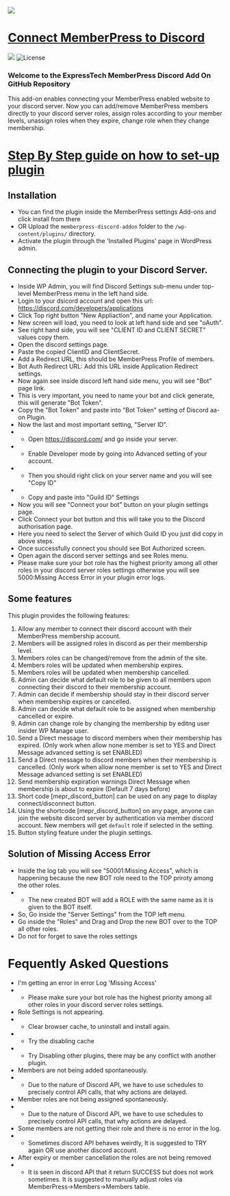 ![](https://www.expresstechsoftwares.com/wp-content/uploads/memberpress_discord_addon_banner.png)

# [Connect MemberPress to Discord](https://www.expresstechsoftwares.com/step-by-step-documentation-guide-on-how-to-connect-memberpress-and-discord-server-using-discord-addon) #
![](https://img.shields.io/badge/build-passing-green) ![License](https://img.shields.io/badge/license-GPL--2.0%2B-red.svg)

### Welcome to the ExpressTech MemberPress Discord Add On GitHub Repository

This add-on enables connecting your MemberPress enabled website to your discord server. Now you can add/remove MemberPress members directly to your discord server roles, assign roles according to your member levels, unassign roles when they expire, change role when they change membership.

# [Step By Step guide on how to set-up plugin](https://www.expresstechsoftwares.com/step-by-step-documentation-guide-on-how-to-connect-memberpress-and-discord-server-using-discord-addon)


## Installation
- You can find the plugin inside the MemberPress settings Add-ons and click install from there
- OR Upload the `memberpress-discord-addon` folder to the `/wp-content/plugins/` directory.
- Activate the plugin through the 'Installed Plugins' page in WordPress admin.

## Connecting the plugin to your Discord Server.
- Inside WP Admin, you will find Discord Settings sub-menu under top-level MemberPress menu in the left hand side.
- Login to your dsicord account and open this url: https://discord.com/developers/applications
- Click Top right button "New Appliaction", and name your Application.
- New screen will load, you need to look at left hand side and see "oAuth".
- See right hand side, you will see "CLIENT ID and CLIENT SECRET" values copy them.
- Open the discord settings page.
- Paste the copied ClientID and ClientSecret.
- Add a Redirect URL, this should be MemberPress Profile of members. 
- Bot Auth Redirect URL: Add this URL inside Application Redirect settings.
- Now again see inside discord left hand side menu, you will see "Bot" page link.
- This is very important, you need to name your bot and click generate, this will generate "Bot Token".
- Copy the "Bot Token" and paste into "Bot Token" setting of Discord aa-on Plugin.
- Now the last and most important setting, "Server ID".
- - Open https://discord.com/ and go inside your server.
- - Enable Developer mode by going into Advanced setting of your account.
- - Then you should right click on your server name and you will see "Copy ID"
- - Copy and paste into "Guild ID" Settings
- Now you will see "Connect your bot" button on your plugin settings page.
- Click Connect your bot button and this will take you to the Discord authorisation page.
- Here you need to select the Server of which Guild ID you just did copy in above steps.
- Once successfully connect you should see Bot Authorized screen.
- Open again the discord server settings and see Roles menu.
- Please make sure your bot role has the highest priority among all other roles in your discord server roles settings otherwise you will see 5000:Missing Access Error in your plugin error logs.

## Some features
This plugin provides the following features: 
1) Allow any member to connect their discord account with their MemberPress membership account. 
2) Members will be assigned roles in discord as per their membership level.
3) Members roles can be changed/remove from the admin of the site.
4) Members roles will be updated when membership expires.
5) Members roles will be updated when membership cancelled.
6) Admin can decide what default role to be given to all members upon connecting their discord to their membership account.
7) Admin can decide if membership should stay in their discord server when membership expires or cancelled.
8) Admin can decide what default role to be assigned when membership cancelled or expire.
9) Admin can change role by changing the membership by editng user insider WP Manage user.
10) Send a Direct message to discord members when their membership has expired. (Only work when allow none member is set to YES and Direct Message advanced setting is set ENABLED)
11) Send a Direct message to discord members when their membership is cancelled. (Only work when allow none member is set to YES and Direct Message advanced setting is set ENABLED)
12) Send membership expiration warnings Direct Message when membership is about to expire (Default 7 days before)
13) Short code [mepr_discord_button] can be used on any page to display connect/disconnect button.
14) Using the shortcode [mepr_discord_button] on any page, anyone can join the website discord server by authentication via member discord account. New members will get `default` role if selected in the setting.
15) Button styling feature under the plugin settings.

## Solution of Missing Access Error
- Inside the log tab you will see "50001:Missing Access", which is happening because the new BOT role need to the TOP priroty among the other roles.
- - The new created BOT will add a ROLE with the same name as it is given to the BOT itself.
- So, Go inside the "Server Settings" from the TOP left menu.
- Go inside the "Roles" and Drag and Drop the new BOT over to the TOP all other roles.
- Do not for forget to save the roles settings

# Fequently Asked Questions
- I'm getting an error in error Log 'Missing Access'
- - Please make sure your bot role has the highest priority among all other roles in your discord server roles settings.
- Role Settings is not appearing.
- - Clear browser cache, to uninstall and install again.
- - Try the disabling cache
- - Try Disabling other plugins, there may be any conflict with another plugin.
- Members are not being added spontaneously. 
- - Due to the nature of Discord API, we have to use schedules to precisely control API calls, that why actions are delayed. 
- Member roles are not being assigned spontaneously.
- - Due to the nature of Discord API, we have to use schedules to precisely control API calls, that why actions are delayed. 
- Some members are not getting their role and there is no error in the log.
- - Sometimes discord API behaves weirdly, It is suggested to TRY again OR use another discord account.
- After expiry or member cancellation the roles are not being removed
- - It is seen in discord API that it return SUCCESS but does not work sometimes. It is suggested to manually adjust roles via MemberPress->Members->Members table.
